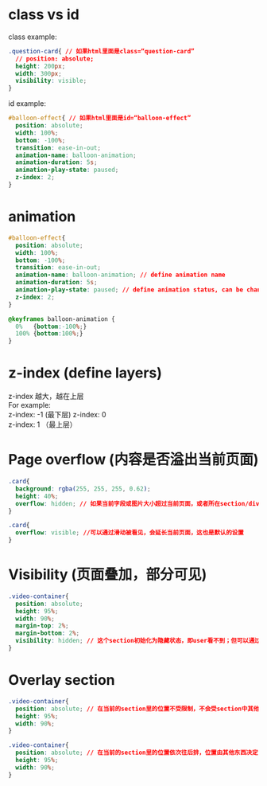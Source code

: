 # class vs id
class example:
```css
.question-card{ // 如果html里面是class=“question-card”
  // position: absolute;
  height: 200px;
  width: 300px;
  visibility: visible;
}
```
id example:
```css
#balloon-effect{ // 如果html里面是id=“balloon-effect”
  position: absolute;
  width: 100%;
  bottom: -100%;
  transition: ease-in-out;
  animation-name: balloon-animation;
  animation-duration: 5s;
  animation-play-state: paused;
  z-index: 2;
}
```
# animation
```css
#balloon-effect{ 
  position: absolute;
  width: 100%;
  bottom: -100%;
  transition: ease-in-out;
  animation-name: balloon-animation; // define animation name
  animation-duration: 5s;
  animation-play-state: paused; // define animation status, can be changed later in js
  z-index: 2;
}

@keyframes balloon-animation {
  0%   {bottom:-100%;}
  100% {bottom:100%;}
}
```

# z-index (define layers)
z-index 越大，越在上层  
For example:   
z-index: -1   (最下层)
z-index: 0     
z-index: 1    （最上层）


# Page overflow (内容是否溢出当前页面)
```css
.card{
  background: rgba(255, 255, 255, 0.62);
  height: 40%;
  overflow: hidden; // 如果当前字段或图片大小超过当前页面，或者所在section/division所定义的大小，则超过部分会被隐藏，不能被查看
}
```

```css
.card{
  overflow: visible; //可以通过滑动被看见，会延长当前页面，这也是默认的设置
}
```
# Visibility (页面叠加，部分可见)
```css
.video-container{
  position: absolute;
  height: 95%;
  width: 90%;
  margin-top: 2%;
  margin-bottom: 2%;
  visibility: hidden; // 这个section初始化为隐藏状态，即user看不到；但可以通过某个func来trigger改变这个status，改成visible，这样就可以出现叠加页面
}
```
# Overlay section
```css
.video-container{
  position: absolute; // 在当前的section里的位置不受限制，不会受section中其他东西的影响；
  height: 95%;
  width: 90%;
}
```

```css
.video-container{
  position: absolute; // 在当前的section里的位置依次往后排，位置由其他东西决定；
  height: 95%;
  width: 90%;
}
```
